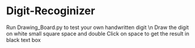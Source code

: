 # Digit-Recoginizer
Run Drawing_Board.py to test your own handwritten digit \n
Draw the digit on white small square space and double Click on space to get the result in black text box

